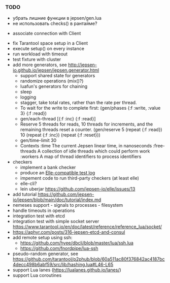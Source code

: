### TODO

- убрать лишние функции в jepsen/gen.lua
- не использовать checks() в рантайме?
+ associate connection with Client
- fix Tarantool space setup in a Client
- execute setup() on every instance
- run workload with timeout
- test fixture with cluster
- add more generators, see http://jepsen-io.github.io/jepsen/jepsen.generator.html
    - support shared state for generators
    - randomize operations (mix()?)
    - luafun's generators for chaining
    - sleep
    - logging
    - stagger, take total rates, rather than the rate per thread.
    - To wait for the write to complete first:
      (gen/phases {:f :write, :value 3} {:f :read})
    - gen/each-thread [{:f :inc} {:f :read}]
    - Reserve 5 threads for reads, 10 threads for increments, and the remaining threads reset a counter.
      (gen/reserve 5 (repeat {:f :read}) 10 (repeat {:f :inc}) (repeat {:f :reset}))
    - gen/time-limit 30
    - Contexts
        :time           The current Jepsen linear time, in nanoseconds
        :free-threads   A collection of idle threads which could perform work
        :workers        A map of thread identifiers to process identifiers
- checkers
    - implement a bank checker
    - produce an [Elle-compatible test log](https://github.com/anishathalye/porcupine/tree/master/test_data/jepsen)
    - impement code to run third-party checkers (at least elle)
    - elle-cli?
    - lein uberjar https://github.com/jepsen-io/elle/issues/13
- add tutorial https://github.com/jepsen-io/jepsen/blob/main/doc/tutorial/index.md
- nemeses support
        - signals to processes
        - filesystem
- handle timeouts in operations
- integration test with etcd
- integration test with simple socket server https://www.tarantool.io/en/doc/latest/reference/reference_lua/socket/
- https://aphyr.com/posts/316-jepsen-etcd-and-consul
- add remote setup using ssh:
    - https://github.com/hyee/dbcli/blob/master/lua/ssh.lua
    - https://github.com/fnordpipe/lua-ssh
- pseudo-random generator, see https://github.com/tarantool/p2phub/blob/60a511ac80f376842ac4187bc4decc498b6abf59/src/lib/hashing.lua#L46-L65
- support Lua lanes (https://lualanes.github.io/lanes/)
- support Lua coroutines
